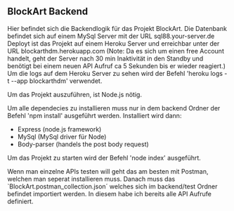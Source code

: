 ## BlockArt Backend

Hier befindet sich die Backendlogik für das Projekt BlockArt. 
Die Datenbank befindet sich auf einem MySql Server mit der URL sql88.your-server.de
Deployt ist das Projekt auf einem Heroku Server und erreichbar unter der URL blockarthdm.herokuapp.com
(Note: Da es sich um einen free Account handelt, geht der Server nach 30 min Inaktivität in den Standby und benötigt bei einem neuen API Aufruf ca 5 Sekunden bis er wieder reagiert.)
Um die logs auf dem Heroku Server zu sehen wird der Befehl 'heroku logs -t --app blockarthdm' verwendet.

Um das Projekt auszuführen, ist Node.js nötig. 

Um alle dependecies zu installieren muss nur in dem backend Ordner der Befehl 'npm install' ausgeführt werden. 
Installiert wird dann:
- Express (node.js framework)
- MySql (MySql driver für Node)
- Body-parser (handels the post body request)

Um das Projekt zu starten wird der Befehl 'node index' ausgeführt.

Wenn man einzelne APIs testen will geht das am besten mit Postman, welchen man seperat installieren muss. Danach muss das `BlockArt.postman_collection.json´ welches sich im backend/test Ordner befindet importiert werden. In diesem habe ich bereits alle API Aufrufe definiert.
